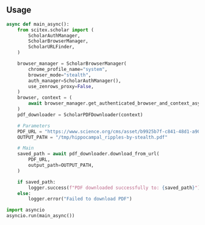 <!-- ---
!-- Timestamp: 2025-08-17 19:30:44
!-- Author: ywatanabe
!-- File: /home/ywatanabe/proj/SciTeX-Code/src/scitex/scholar/download/README.md
!-- --- -->

## Usage

``` python
async def main_async():
    from scitex.scholar import (
        ScholarAuthManager,
        ScholarBrowserManager,
        ScholarURLFinder,
    )

    browser_manager = ScholarBrowserManager(
        chrome_profile_name="system",
        browser_mode="stealth",
        auth_manager=ScholarAuthManager(),
        use_zenrows_proxy=False,
    )
    browser, context = (
        await browser_manager.get_authenticated_browser_and_context_async()
    )
    pdf_downloader = ScholarPDFDownloader(context)

    # Parameters
    PDF_URL = "https://www.science.org/cms/asset/b9925b7f-c841-48d1-a90c-1631b7cff596/pap.pdf"
    OUTPUT_PATH = "/tmp/hippocampal_ripples-by-stealth.pdf"

    # Main
    saved_path = await pdf_downloader.download_from_url(
        PDF_URL,
        output_path=OUTPUT_PATH,
    )

    if saved_path:
        logger.success(f"PDF downloaded successfully to: {saved_path}")
    else:
        logger.error("Failed to download PDF")

import asyncio
asyncio.run(main_async())
```

<!-- EOF -->